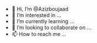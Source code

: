 - 👋 Hi, I’m @Azizboujaad
- 👀 I’m interested in ...
- 🌱 I’m currently learning ...
- 💞️ I’m looking to collaborate on ...
- 📫 How to reach me ...

<!---
Azizboujaad/Azizboujaad is a ✨ special ✨ repository because its `README.md` (this file) appears on your GitHub profile.
You can click the Preview link to take a look at your changes.
--->
